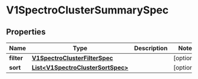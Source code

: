# V1SpectroClusterSummarySpec

## Properties
Name | Type | Description | Notes
------------ | ------------- | ------------- | -------------
**filter** | [**V1SpectroClusterFilterSpec**](V1SpectroClusterFilterSpec.md) |  |  [optional]
**sort** | [**List&lt;V1SpectroClusterSortSpec&gt;**](V1SpectroClusterSortSpec.md) |  |  [optional]
